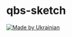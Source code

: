 # qbs-sketch

[![Made by Ukrainian](https://img.shields.io/static/v1?label=Made%20by&message=Ukrainian&labelColor=1f5fb2&color=fad247&style=for-the-badge)](https://github.com/GooRoo/ukrainian-shields)
